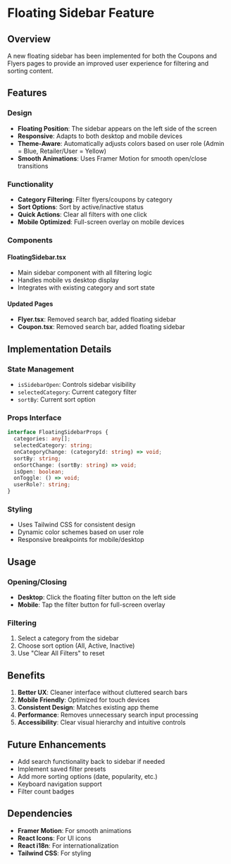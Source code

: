 # Floating Sidebar Feature

## Overview

A new floating sidebar has been implemented for both the Coupons and Flyers pages to provide an improved user experience for filtering and sorting content.

## Features

### Design

- **Floating Position**: The sidebar appears on the left side of the screen
- **Responsive**: Adapts to both desktop and mobile devices
- **Theme-Aware**: Automatically adjusts colors based on user role (Admin = Blue, Retailer/User = Yellow)
- **Smooth Animations**: Uses Framer Motion for smooth open/close transitions

### Functionality

- **Category Filtering**: Filter flyers/coupons by category
- **Sort Options**: Sort by active/inactive status
- **Quick Actions**: Clear all filters with one click
- **Mobile Optimized**: Full-screen overlay on mobile devices

### Components

#### FloatingSidebar.tsx

- Main sidebar component with all filtering logic
- Handles mobile vs desktop display
- Integrates with existing category and sort state

#### Updated Pages

- **Flyer.tsx**: Removed search bar, added floating sidebar
- **Coupon.tsx**: Removed search bar, added floating sidebar

## Implementation Details

### State Management

- `isSidebarOpen`: Controls sidebar visibility
- `selectedCategory`: Current category filter
- `sortBy`: Current sort option

### Props Interface

```typescript
interface FloatingSidebarProps {
  categories: any[];
  selectedCategory: string;
  onCategoryChange: (categoryId: string) => void;
  sortBy: string;
  onSortChange: (sortBy: string) => void;
  isOpen: boolean;
  onToggle: () => void;
  userRole?: string;
}
```

### Styling

- Uses Tailwind CSS for consistent design
- Dynamic color schemes based on user role
- Responsive breakpoints for mobile/desktop

## Usage

### Opening/Closing

- **Desktop**: Click the floating filter button on the left side
- **Mobile**: Tap the filter button for full-screen overlay

### Filtering

1. Select a category from the sidebar
2. Choose sort option (All, Active, Inactive)
3. Use "Clear All Filters" to reset

## Benefits

1. **Better UX**: Cleaner interface without cluttered search bars
2. **Mobile Friendly**: Optimized for touch devices
3. **Consistent Design**: Matches existing app theme
4. **Performance**: Removes unnecessary search input processing
5. **Accessibility**: Clear visual hierarchy and intuitive controls

## Future Enhancements

- Add search functionality back to sidebar if needed
- Implement saved filter presets
- Add more sorting options (date, popularity, etc.)
- Keyboard navigation support
- Filter count badges

## Dependencies

- **Framer Motion**: For smooth animations
- **React Icons**: For UI icons
- **React i18n**: For internationalization
- **Tailwind CSS**: For styling
